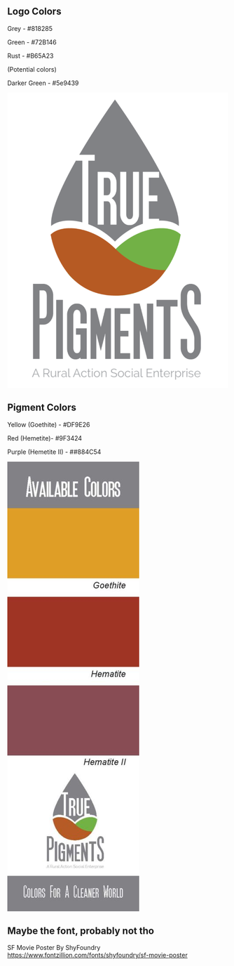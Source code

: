
## Logo Colors 

Grey - #818285

Green - #72B146

Rust - #B65A23

(Potential colors)

 Darker Green - #5e9439


 ![True Pigments Logo](/imgs/TRUEPIGMENTSGREYLOGO-01-768x1024.png)

## Pigment Colors

Yellow (Goethite) - #DF9E26

Red (Hemetite)- #9F3424

Purple (Hemetite II) - ##884C54

![True Pigments](/imgs/Swatch-Deisgn-True-Pigments-Final-301x1024.jpg)



## Maybe the font, probably not tho
SF Movie Poster
By ShyFoundry
https://www.fontzillion.com/fonts/shyfoundry/sf-movie-poster
